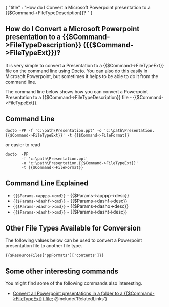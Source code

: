 {
    "title" : "How do I Convert a Microsoft Powerpoint presentation to a {{$Command->FileTypeDescription}}? " 
}

How do I Convert a Microsoft Powerpoint presentation to a {{$Command->FileTypeDescription}} ({{$Command->FileTypeExt}})?         
-

It is very simple to convert a Presentation to a {{$Command->FileTypeExt}} file  on the command line using [Docto](https://github.com/tobya/docto). You can also do this easily in Microsoft Powerpoint, but sometimes it helps to be able to do it from the command line.  

The command line below shows how you can convert a Powerpoint Presentation to a {{$Command->FileTypeDescription}} file - {{$Command->FileTypeExt}}.

Command Line 
-

 ````
 docto -PP -f 'c:\path\Presentation.ppt' -o 'c:\path\Presentation.{{$Command->FileTypeExt}}' -t {{$Command->FileFormat}}
 ````
 or easier to read
 ````
 docto  -PP  
        -f 'c:\path\Presentation.ppt' 
        -o 'c:\path\Presentation.{{$Command->FileTypeExt}}' 
        -t {{$Command->FileFormat}}
 ````

Command Line Explained 
-

 - `{{$Params->apppp->cmd}}` -  {{$Params->apppp->desc}}
 - `{{$Params->dashf->cmd}}` -  {{$Params->dashf->desc}} 
 - `{{$Params->dasho->cmd}}` -  {{$Params->dasho->desc}}
 - `{{$Params->dasht->cmd}}` -  {{$Params->dasht->desc}}


Other File Types Available for Conversion
-

The following values below can be used to convert a Powerpoint presentation file to another file type.


````
{{$ResourceFiles['ppFormats']['contents']}}
````



Some other interesting commands
-

You might find some of the following commands also interesting.

- [Convert all Powerpoint presentations in a folder to a {{$Command->FileTypeExt}} file](ConvertDirPPTToFile{{$Command->FileTypeExt}}.md);
@include('RelatedLinks')   

